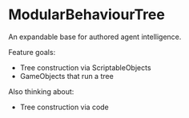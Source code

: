 # ModularBehaviourTree

An expandable base for authored agent intelligence.

Feature goals:
- Tree construction via ScriptableObjects
- GameObjects that run a tree

Also thinking about:
- Tree construction via code